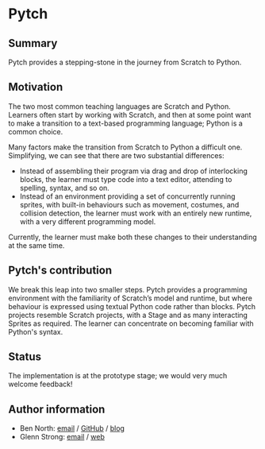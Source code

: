 # Pytch

## Summary

Pytch provides a stepping-stone in the journey from Scratch to Python.


## Motivation

The two most common teaching languages are Scratch and Python.
Learners often start by working with Scratch, and then at some point
want to make a transition to a text-based programming language; Python
is a common choice.

Many factors make the transition from Scratch to Python a difficult
one.  Simplifying, we can see that there are two substantial
differences:

 * Instead of assembling their program via drag and drop of
   interlocking blocks, the learner must type code into a text editor,
   attending to spelling, syntax, and so on.
 * Instead of an environment providing a set of concurrently running
   sprites, with built-in behaviours such as movement, costumes, and
   collision detection, the learner must work with an entirely new
   runtime, with a very different programming model.

Currently, the learner must make both these changes to their
understanding at the same time.


## Pytch's contribution

We break this leap into two smaller steps.  Pytch provides a
programming environment with the familiarity of Scratch’s model and
runtime, but where behaviour is expressed using textual Python code
rather than blocks.  Pytch projects resemble Scratch projects, with a
Stage and as many interacting Sprites as required.  The learner can
concentrate on becoming familiar with Python's syntax.


## Status

The implementation is at the prototype stage; we would very much
welcome feedback!


## Author information

 * Ben North: [email](mailto:ben@redfrontdoor.org) /
   [GitHub](https://github.com/bennorth/) / [blog](http://redfrontdoor.org/blog/)
 * Glenn Strong: [email](mailto:Glenn.Strong@scss.tcd.ie) /
   [web](https://www.scss.tcd.ie/Glenn.Strong/)
